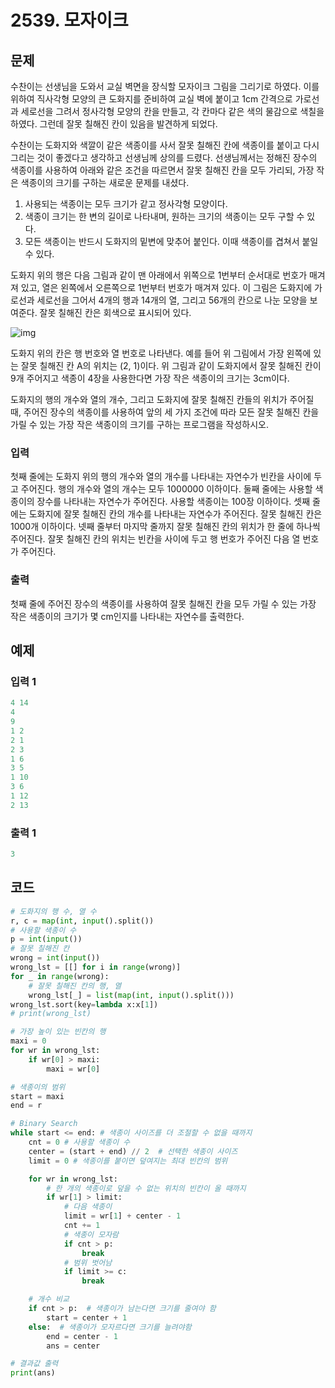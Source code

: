 #  2539. 모자이크

## 문제

수찬이는 선생님을 도와서 교실 벽면을 장식할 모자이크 그림을 그리기로 하였다. 이를 위하여 직사각형 모양의 큰 도화지를 준비하여 교실 벽에 붙이고 1cm 간격으로 가로선과 세로선을 그려서 정사각형 모양의 칸을 만들고, 각 칸마다 같은 색의 물감으로 색칠을 하였다. 그런데 잘못 칠해진 칸이 있음을 발견하게 되었다.

수찬이는 도화지와 색깔이 같은 색종이를 사서 잘못 칠해진 칸에 색종이를 붙이고 다시 그리는 것이 좋겠다고 생각하고 선생님께 상의를 드렸다. 선생님께서는 정해진 장수의 색종이를 사용하여 아래와 같은 조건을 따르면서 잘못 칠해진 칸을 모두 가리되, 가장 작은 색종이의 크기를 구하는 새로운 문제를 내셨다.

1. 사용되는 색종이는 모두 크기가 같고 정사각형 모양이다.
2. 색종이 크기는 한 변의 길이로 나타내며, 원하는 크기의 색종이는 모두 구할 수 있다.
3. 모든 색종이는 반드시 도화지의 밑변에 맞추어 붙인다. 이때 색종이를 겹쳐서 붙일 수 있다.

도화지 위의 행은 다음 그림과 같이 맨 아래에서 위쪽으로 1번부터 순서대로 번호가 매겨져 있고, 열은 왼쪽에서 오른쪽으로 1번부터 번호가 매겨져 있다. 이 그림은 도화지에 가로선과 세로선을 그어서 4개의 행과 14개의 열, 그리고 56개의 칸으로 나눈 모양을 보여준다. 잘못 칠해진 칸은 회색으로 표시되어 있다.  

![img](https://upload.acmicpc.net/c954c2d8-b39f-4918-bba7-9a3ea6fb0d14/-/preview/)

도화지 위의 칸은 행 번호와 열 번호로 나타낸다. 예를 들어 위 그림에서 가장 왼쪽에 있는 잘못 칠해진 칸 A의 위치는 (2, 1)이다. 위 그림과 같이 도화지에서 잘못 칠해진 칸이 9개 주어지고 색종이 4장을 사용한다면 가장 작은 색종이의 크기는 3cm이다.

도화지의 행의 개수와 열의 개수, 그리고 도화지에 잘못 칠해진 칸들의 위치가 주어질 때, 주어진 장수의 색종이를 사용하여 앞의 세 가지 조건에 따라 모든 잘못 칠해진 칸을 가릴 수 있는 가장 작은 색종이의 크기를 구하는 프로그램을 작성하시오.



### 입력

첫째 줄에는 도화지 위의 행의 개수와 열의 개수를 나타내는 자연수가 빈칸을 사이에 두고 주어진다. 행의 개수와 열의 개수는 모두 1000000 이하이다. 둘째 줄에는 사용할 색종이의 장수를 나타내는 자연수가 주어진다. 사용할 색종이는 100장 이하이다. 셋째 줄에는 도화지에 잘못 칠해진 칸의 개수를 나타내는 자연수가 주어진다. 잘못 칠해진 칸은 1000개 이하이다. 넷째 줄부터 마지막 줄까지 잘못 칠해진 칸의 위치가 한 줄에 하나씩 주어진다. 잘못 칠해진 칸의 위치는 빈칸을 사이에 두고 행 번호가 주어진 다음 열 번호가 주어진다.

### 출력

첫째 줄에 주어진 장수의 색종이를 사용하여 잘못 칠해진 칸을 모두 가릴 수 있는 가장 작은 색종이의 크기가 몇 cm인지를 나타내는 자연수를 출력한다.





## 예제

### 입력 1

```python
4 14
4
9
1 2
2 1
2 3
1 6
3 5
1 10
3 6
1 12
2 13
```

### 출력 1

```python
3
```





## 코드

```python
# 도화지의 행 수, 열 수
r, c = map(int, input().split())
# 사용할 색종이 수
p = int(input())
# 잘못 칠해진 칸
wrong = int(input())
wrong_lst = [[] for i in range(wrong)]
for _ in range(wrong):
    # 잘못 칠해진 칸의 행, 열
    wrong_lst[_] = list(map(int, input().split()))
wrong_lst.sort(key=lambda x:x[1])
# print(wrong_lst)

# 가장 높이 있는 빈칸의 행
maxi = 0
for wr in wrong_lst:
    if wr[0] > maxi:
        maxi = wr[0]

# 색종이의 범위
start = maxi
end = r

# Binary Search
while start <= end: # 색종이 사이즈를 더 조절할 수 없을 때까지
    cnt = 0 # 사용할 색종이 수
    center = (start + end) // 2  # 선택한 색종이 사이즈
    limit = 0 # 색종이를 붙이면 덮여지는 최대 빈칸의 범위

    for wr in wrong_lst:
        # 한 개의 색종이로 덮을 수 없는 위치의 빈칸이 올 때까지
        if wr[1] > limit:
            # 다음 색종이
            limit = wr[1] + center - 1
            cnt += 1
            # 색종이 모자람
            if cnt > p:
                break
            # 범위 벗어남
            if limit >= c:
                break

    # 개수 비교
    if cnt > p:  # 색종이가 남는다면 크기를 줄여야 함
        start = center + 1
    else:  # 색종이가 모자르다면 크기를 늘려야함
        end = center - 1
        ans = center

# 결과값 출력
print(ans)
```

